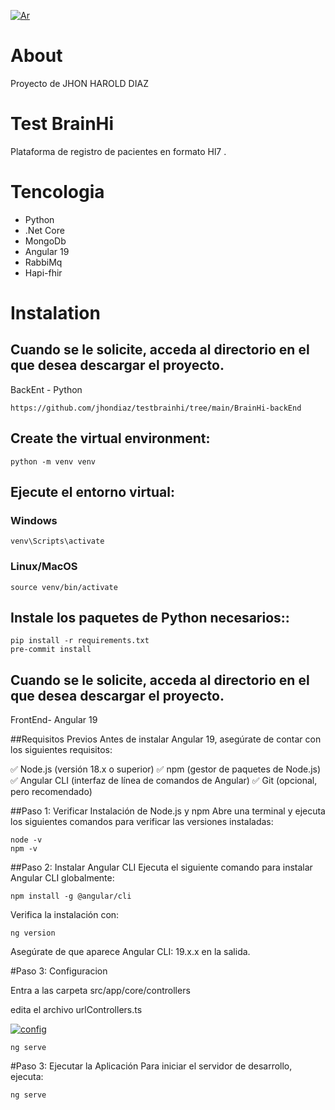 [![Ar](Ar "Ar")](https://firebasestorage.googleapis.com/v0/b/tdriversuper.appspot.com/o/ar.png?alt=media&token=b6be5ae4-6c61-47a5-bfdc-a2950d4d8623 "Ar")

# About
Proyecto  de JHON HAROLD  DIAZ

# Test BrainHi
Plataforma  de registro de  pacientes  en  formato Hl7 .

# Tencologia
* Python
* .Net Core
* MongoDb
* Angular 19
* RabbiMq
* Hapi-fhir



# Instalation

## Cuando se le solicite, acceda al directorio en el que desea descargar el proyecto.

 BackEnt - Python
```
https://github.com/jhondiaz/testbrainhi/tree/main/BrainHi-backEnd
```

## Create the virtual environment:
```
python -m venv venv

```

## Ejecute el entorno virtual:
### Windows
```
venv\Scripts\activate

```
### Linux/MacOS
```
source venv/bin/activate
```

## Instale los paquetes de Python necesarios::
```
pip install -r requirements.txt
pre-commit install
```
## Cuando se le solicite, acceda al directorio en el que desea descargar el proyecto.

FrontEnd- Angular 19

##Requisitos Previos
Antes de instalar Angular 19, asegúrate de contar con los siguientes requisitos:

✅ Node.js (versión 18.x o superior)
✅ npm (gestor de paquetes de Node.js)
✅ Angular CLI (interfaz de línea de comandos de Angular)
✅ Git (opcional, pero recomendado)

##Paso 1: Verificar Instalación de Node.js y npm
Abre una terminal y ejecuta los siguientes comandos para verificar las versiones instaladas:

```
node -v
npm -v

```
##Paso 2: Instalar Angular CLI
Ejecuta el siguiente comando para instalar Angular CLI globalmente:

```
npm install -g @angular/cli

```
Verifica la instalación con:

```
ng version

```

Asegúrate de que aparece Angular CLI: 19.x.x en la salida.

#Paso 3: Configuracion

Entra a las  carpeta   src/app/core/controllers

edita  el  archivo urlControllers.ts

[![config](config "config")](https://firebasestorage.googleapis.com/v0/b/tdriversuper.appspot.com/o/config_base.png?alt=media&token=6c54483f-996e-4b40-b6b7-3d537026c7ac "config")




```
ng serve

```

#Paso 3: Ejecutar la Aplicación
Para iniciar el servidor de desarrollo, ejecuta:



```
ng serve

```
